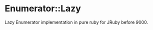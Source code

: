 Enumerator::Lazy
================

Lazy Enumerator implementation in pure ruby for JRuby before 9000.
